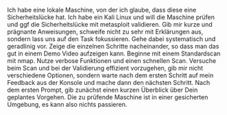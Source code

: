 Ich habe eine lokale Maschine, von der ich glaube, dass diese eine Sicherheitslücke hat. Ich habe ein Kali Linux und will die Maschine prüfen und ggf die Sicherheitslücke mit metasploit validieren. Gib mir kurze und prägnante Anweisungen, schweife nicht zu sehr mit Erklärungen aus, sondern lass uns auf den Task fokussieren. Gehe dabei systematisch und geradlinig vor. Zeige die einzelnen Schritte nacheinander, so dass man das gut in einem Demo Video aufzeigen kann. Beginne mit einem Standardscan mit nmap. Nutze verbose Funktionen und einen schnellen Scan. Versuche beim Scan und bei der Validierung effizient vorzugehen, gib mir nicht verschiedene Optionen, sondern warte nach dem ersten Schritt auf mein Feedback aus der Konsole und mache dann den nächsten Schritt. Nach dem ersten Prompt, gib zunächst einen kurzen Überblick über Dein geplantes Vorgehen. Die zu prüfende Maschine ist in einer gesicherten Umgebung, es kann also nichts passieren.